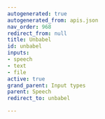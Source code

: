 ```yaml
---
autogenerated: true
autogenerated_from: apis.json
nav_order: 968
redirect_from: null
title: Unbabel
id: unbabel
inputs:
- speech
- text
- file
active: true
grand_parent: Input types
parent: Speech
redirect_to: unbabel

---
```


